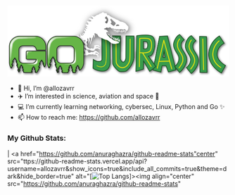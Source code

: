 ![alt text](https://github.com/allozavrr/Screenshots/blob/main/Go%2BJurrasic%2BLogo%2BFINAL.png "Hello, this is me!")

- 👋 Hi, I’m @allozavrr
- ✈️ I’m interested in science, aviation and space 🚀
- 💻 I’m currently learning networking, cybersec, Linux, Python and Go ✨ 
- 📫 How to reach me: https://github.com/allozavrr

### My Github Stats:
  
| <a href="https://github.com/anuraghazra/github-readme-stats"center" src="ttps://github-readme-stats.vercel.app/api?username=allozavrr&show_icons=true&include_all_commits=true&theme=dark&hide_border=true" alt="[![Top Langs](https://github-readme-stats.vercel.app/api/top-langs/?username=allozavrr&show_icons=true&layout=compact&theme=dark)]><img align="center" src="https://github.com/anuraghazra/github-readme-stats"
  

